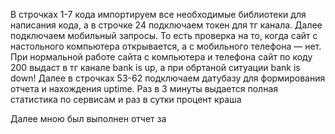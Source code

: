 В строчках 1-7 кода импортируем все необходимые библиотеки для написания кода, а
в строчке 24 подключаем токен для тг канала.
Далее подключаем мобильный запросы.  То есть проверка на то, когда сайт с настольного компьютера открывается, а с мобильного телефона — нет.
При нормальной работе сайта с компьютера и телефона сайт по коду 200 выдаст в тг канале bank is up, а при обртаной ситуации bank is down!
Далее в строчках 53-62 подключаем датубазу для формирования отчета и нахождения uptime.
Раз в 3 минуты выдается полная статистика по сервисам и раз в сутки процент краша

Далее мною был выполнен отчет за 
